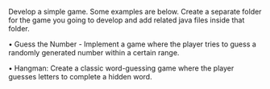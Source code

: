 Develop a simple game. Some examples are below. Create a separate folder for the game you going to develop and add related java files inside that folder.

• Guess the Number - Implement a game where the player tries to guess a randomly generated number within a certain range.

• Hangman: Create a classic word-guessing game where the player guesses letters to complete a hidden word.
